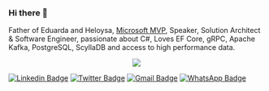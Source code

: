 ### Hi there 👋


Father of Eduarda and Heloysa, [Microsoft MVP](https://mvp.microsoft.com/en-us/PublicProfile/5003091?fullName=Rafael%20Almeida%20Santos), Speaker, Solution Architect & Software Engineer, passionate about C#, Loves EF Core, gRPC, Apache Kafka, PostgreSQL, ScyllaDB and access to high performance data.

<p align='center'>
<img src="https://visitor-badge.glitch.me/badge?page_id=ralmsdeveloper.visitor-badge">
</p>

[![Linkedin Badge](https://img.shields.io/badge/-LinkedIn-blue?style=flat-square&logo=Linkedin&logoColor=white&link=https://www.linkedin.com/in/ralmsdeveloper/)](https://www.linkedin.com/in/ralmsdeveloper/)
[![Twitter Badge](https://img.shields.io/badge/-Twitter-1ca0f1?style=flat-square&labelColor=1ca0f1&logo=twitter&logoColor=white&link=https://twitter.com/ralmsdeveloper)](https://twitter.com/ralmsdeveloper)
[![Gmail Badge](https://img.shields.io/badge/-ralms@ralms.net-c14438?style=flat-square&logo=Gmail&logoColor=white&link=mailto:ralms@ralms.net)](mailto:ralms@ralms.net) 
[![WhatsApp Badge](https://img.shields.io/badge/-WhatsApp-26B03D?style=flat-square&logo=WhatsApp&logoColor=white&link=https://api.whatsapp.com/send?phone=5579988293815)](https://api.whatsapp.com/send?phone=+5579988293815)

<!--
**ralmsdeveloper/ralmsdeveloper** is a ✨ _special_ ✨ repository because its `README.md` (this file) appears on your GitHub profile.

Here are some ideas to get you started:

- 🔭 I’m currently working on ...
- 🌱 I’m currently learning ...
- 👯 I’m looking to collaborate on ...
- 🤔 I’m looking for help with ...
- 💬 Ask me about ...
- 📫 How to reach me: ...
- 😄 Pronouns: ...
- ⚡ Fun fact: ...
-->

